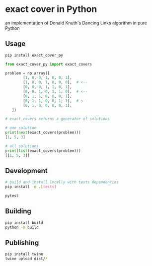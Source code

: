 # exact cover in Python

an implementation of Donald Knuth's Dancing Links algorithm in pure Python

## Usage

```bash
pip install exact_cover_py
```

```python
from exact_cover_py import exact_covers

problem = np.array([
        [1, 0, 0, 1, 0, 0, 1],
        [1, 0, 0, 1, 0, 0, 0],  # <--
        [0, 0, 0, 1, 1, 0, 1],
        [0, 0, 1, 0, 1, 1, 0],  # <--
        [0, 1, 1, 0, 0, 0, 1],
        [0, 1, 1, 0, 0, 1, 1],  # <--
        [0, 1, 0, 0, 0, 0, 1],
   ])

# exact_covers returns a generator of solutions

# one solution
print(next(exact_covers(problem)))
[1, 5, 3]

# all solutions
print(list(exact_covers(problem)))
[[1, 5, 3]]
```

## Development

```bash
# build and install locally with tests dependencies
pip install -e .[tests]

pytest
```

## Building

```bash
pip install build
python -m build
```

## Publishing

```bash
pip install twine
twine upload dist/*
```
